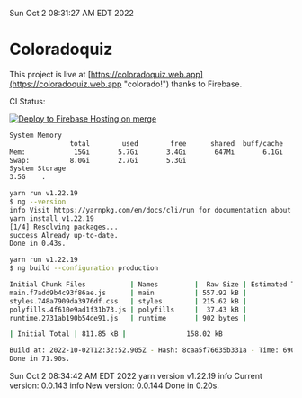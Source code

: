 Sun Oct  2 08:31:27 AM EDT 2022

# Coloradoquiz


This project is live at [https://coloradoquiz.web.app](https://coloradoquiz.web.app "colorado!") thanks to Firebase.

CI Status: 

[![Deploy to Firebase Hosting on merge](https://github.com/teamkushal/coloradoquiz/actions/workflows/firebase-hosting-merge.yml/badge.svg)](https://github.com/teamkushal/coloradoquiz/actions/workflows/firebase-hosting-merge.yml)

```bash
System Memory
               total        used        free      shared  buff/cache   available
Mem:            15Gi       5.7Gi       3.4Gi       647Mi       6.1Gi       8.4Gi
Swap:          8.0Gi       2.7Gi       5.3Gi
System Storage
3.5G	.
```
```bash
yarn run v1.22.19
$ ng --version
info Visit https://yarnpkg.com/en/docs/cli/run for documentation about this command.
yarn install v1.22.19
[1/4] Resolving packages...
success Already up-to-date.
Done in 0.43s.
```
```bash
yarn run v1.22.19
$ ng build --configuration production

Initial Chunk Files           | Names         |  Raw Size | Estimated Transfer Size
main.f7add9b4c93f86ae.js      | main          | 557.92 kB |               132.78 kB
styles.748a7909da3976df.css   | styles        | 215.62 kB |                12.77 kB
polyfills.4f610e9ad1f31b73.js | polyfills     |  37.43 kB |                11.96 kB
runtime.2731ab190b54de91.js   | runtime       | 902 bytes |               517 bytes

| Initial Total | 811.85 kB |               158.02 kB

Build at: 2022-10-02T12:32:52.905Z - Hash: 8caa5f76635b331a - Time: 69015ms
Done in 71.90s.
```
Sun Oct  2 08:34:42 AM EDT 2022
yarn version v1.22.19
info Current version: 0.0.143
info New version: 0.0.144
Done in 0.20s.
